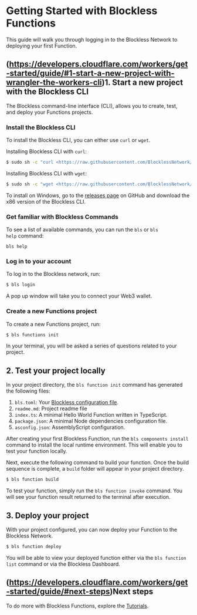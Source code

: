 # Getting Started with Blockless Functions

This guide will walk you through logging in to the Blockless Network to deploying your first Function. 

## (https://developers.cloudflare.com/workers/get-started/guide/#1-start-a-new-project-with-wrangler-the-workers-cli)1. Start a new project with the Blockless CLI

The Blockless command-line interface (CLI), allows you to create, test, and deploy your Functions projects.

### Install the Blockless CLI

To install the Blockless CLI, you can either use `curl` or `wget`.

Installing Blockless CLI with `curl`:

```bash
$ sudo sh -c "curl <https://raw.githubusercontent.com/BlocklessNetwork/cli/main/download.sh> | bash"
```

Installing Blockless CLI  with `wget`:

```bash
$ sudo sh -c "wget <https://raw.githubusercontent.com/BlocklessNetwork/cli/main/download.sh> -v -O download.sh; chmod +x download.sh; ./download.sh; rm -rf download.sh"
```

To install on Windows, go to the [releases page](https://github.com/blocklessnetwork/cli/releases) on GitHub and download the x86 version of the Blockless CLI. 

### Get familiar with Blockless Commands

To see a list of available commands, you can run the `bls` or `bls help` command:

```
bls help
```

### Log in to your account

To log in to the Blockless network, run:

```bash
$ bls login
```

A pop up window will take you to connect your Web3 wallet.

### Create a new Functions project

To create a new Functions project, run:

```bash
$ bls functions init
```

In your terminal, you will be asked a series of questions related to your project. 

## 2. Test your project locally

In your project directory, the `bls function init` command has generated the following files:

1. `bls.toml`: Your [Blockless configuration file](https://www.notion.so/functions-function-manifest-e8e4f486302c417981e617bddfa1b7aa).
2. `readme.md`: Project readme file
3. `index.ts`: A minimal Hello World Function written in TypeScript.
4. `package.json`: A minimal Node dependencies configuration file. 
5. `asconfig.json`: AssemblyScript configuration.

After creating your first Blockless Function, run the `bls components install` command to install the local runtime environment. This will enable you to test your function locally.

Next, execute the following command to build your function. Once the build sequence is complete, a `build` folder will appear in your project directory.

```bash
$ bls function build
```

To test your function, simply run the `bls function invoke` command. You will see your function result returned to the terminal after execution.

## 3. Deploy your project

With your project configured, you can now deploy your Function to the Blockless Network. 

```bash
$ bls function deploy
```

You will be able to view your deployed function either via the `bls function list` command or via the Blockless Dashboard.

## (https://developers.cloudflare.com/workers/get-started/guide/#next-steps)Next steps

To do more with Blockless Functions, explore the [Tutorials](https://www.notion.so/functions-tutorials-f6e4a4469dee4d66bf02d05830ac360a).